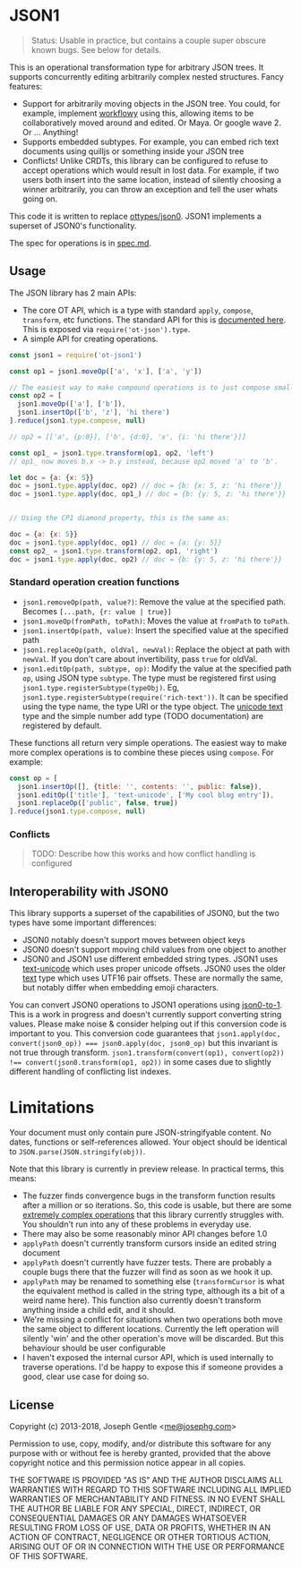 # JSON1

> Status: Usable in practice, but contains a couple super obscure known bugs. See below for details.

This is an operational transformation type for arbitrary JSON trees. It supports concurrently editing arbitrarily complex nested structures. Fancy features:

- Support for arbitrarily moving objects in the JSON tree. You could, for example, implement [workflowy](https://workflowy.com) using this, allowing items to be collaboratively moved around and edited. Or Maya. Or google wave 2. Or ... Anything!
- Supports embedded subtypes. For example, you can embed rich text documents using quilljs or something inside your JSON tree
- Conflicts! Unlike CRDTs, this library can be configured to refuse to accept operations which would result in lost data. For example, if two users both insert into the same location, instead of silently choosing a winner arbitrarily, you can throw an exception and tell the user whats going on.

This code it is written to replace [ottypes/json0](https://github.com/ottypes/json0). JSON1 implements a superset of JSON0's functionality.

The spec for operations is in [spec.md](spec.md).


## Usage

The JSON library has 2 main APIs:

- The core OT API, which is a type with standard `apply`, `compose`, `transform`, etc functions. The standard API for this is [documented here](https://github.com/ottypes/docs). This is exposed via `require('ot-json').type`.
- A simple API for creating operations.

```javascript
const json1 = require('ot-json1')

const op1 = json1.moveOp(['a', 'x'], ['a', 'y'])

// The easiest way to make compound operations is to just compose smaller operations
const op2 = [
  json1.moveOp(['a'], ['b']),
  json1.insertOp(['b', 'z'], 'hi there')
].reduce(json1.type.compose, null)

// op2 = [['a', {p:0}], ['b', {d:0}, 'x', {i: 'hi there'}]]

const op1_ = json1.type.transform(op1, op2, 'left')
// op1_ now moves b.x -> b.y instead, because op2 moved 'a' to 'b'.

let doc = {a: {x: 5}}
doc = json1.type.apply(doc, op2) // doc = {b: {x: 5, z: 'hi there'}}
doc = json1.type.apply(doc, op1_) // doc = {b: {y: 5, z: 'hi there'}}


// Using the CP1 diamond property, this is the same as:

doc = {a: {x: 5}}
doc = json1.type.apply(doc, op1) // doc = {a: {y: 5}}
const op2_ = json1.type.transform(op2, op1, 'right')
doc = json1.type.apply(doc, op2) // doc = {b: {y: 5, z: 'hi there'}}
```

### Standard operation creation functions

- `json1.removeOp(path, value?)`: Remove the value at the specified path. Becomes `[...path, {r: value | true}]`
- `json1.moveOp(fromPath, toPath)`: Moves the value at `fromPath` to `toPath`.
- `json1.insertOp(path, value)`: Insert the specified value at the specified path
- `json1.replaceOp(path, oldVal, newVal)`: Replace the object at path with `newVal`. If you don't care about invertibility, pass `true` for oldVal.
- `json1.editOp(path, subtype, op)`: Modify the value at the specified path `op`, using JSON type `subtype`. The type must be registered first using `json1.type.registerSubtype(typeObj)`. Eg, `json1.type.registerSubtype(require('rich-text'))`. It can be specified using the type name, the type URI or the type object. The [unicode text](https://github.com/ottypes/text-unicode) type and the simple number add type (TODO documentation) are registered by default.

These functions all return very simple operations. The easiest way to make more complex operations is to combine these pieces using `compose`. For example:

```javascript
const op = [
  json1.insertOp([], {title: '', contents: '', public: false}),
  json1.editOp(['title'], 'text-unicode', ['My cool blog entry']),
  json1.replaceOp(['public', false, true])
].reduce(json1.type.compose, null)
```

### Conflicts

> TODO: Describe how this works and how conflict handling is configured


## Interoperability with JSON0

This library supports a superset of the capabilities of JSON0, but the two types have some important differences:

- JSON0 notably doesn't support moves between object keys
- JSON0 doesn't support moving child values from one object to another
- JSON0 and JSON1 use different embedded string types. JSON1 uses [text-unicode](https://github.com/ottypes/text-unicode) which uses proper unicode offsets. JSON0 uses the older [text](https://github.com/ottypes/text) type which uses UTF16 pair offsets. These are normally the same, but notably differ when embedding emoji characters.

You can convert JSON0 operations to JSON1 operations using [json0-to-1](https://github.com/ottypes/json0-to-1). This is a work in progress and doesn't currently support converting string values. Please make noise & consider helping out if this conversion code is important to you. This conversion code guarantees that `json1.apply(doc, convert(json0_op)) === json0.apply(doc, json0_op)` but this invariant is not true through transform. `json1.transform(convert(op1), convert(op2)) !== convert(json0.transform(op1, op2))` in some cases due to slightly different handling of conflicting list indexes.


# Limitations

Your document must only contain pure JSON-stringifyable content. No dates, functions or self-references allowed. Your object should be identical to `JSON.parse(JSON.stringify(obj))`.

Note that this library is currently in preview release. In practical terms, this means:

- The fuzzer finds convergence bugs in the transform function results after a million or so iterations. So, this code is usable, but there are some [extremely complex operations](https://github.com/ottypes/json1/blob/4a0741d402ca631710e4e27f4f34647954c1f7d8/test/test.coffee#L2230-L2246) that this library currently struggles with. You shouldn't run into any of these problems in everyday use.
- There may also be some reasonably minor API changes before 1.0
- `applyPath` doesn't currently transform cursors inside an edited string document
- `applyPath` doesn't currently have fuzzer tests. There are probably a couple bugs there that the fuzzer will find as soon as we hook it up.
- `applyPath` may be renamed to something else (`transformCursor` is what the equivalent method is called in the string type, although its a bit of a weird name here). This function also currently doesn't transform anything inside a child edit, and it should.
- We're missing a conflict for situations when two operations both move the same object to different locations. Currently the left operation will silently 'win' and the other operation's move will be discarded. But this behaviour should be user configurable
- I haven't exposed the internal cursor API, which is used internally to traverse operations. I'd be happy to expose this if someone provides a good, clear use case for doing so.



## License

Copyright (c) 2013-2018, Joseph Gentle &lt;me@josephg.com&gt;

Permission to use, copy, modify, and/or distribute this software for any
purpose with or without fee is hereby granted, provided that the above
copyright notice and this permission notice appear in all copies.

THE SOFTWARE IS PROVIDED "AS IS" AND THE AUTHOR DISCLAIMS ALL WARRANTIES WITH
REGARD TO THIS SOFTWARE INCLUDING ALL IMPLIED WARRANTIES OF MERCHANTABILITY AND
FITNESS. IN NO EVENT SHALL THE AUTHOR BE LIABLE FOR ANY SPECIAL, DIRECT,
INDIRECT, OR CONSEQUENTIAL DAMAGES OR ANY DAMAGES WHATSOEVER RESULTING FROM
LOSS OF USE, DATA OR PROFITS, WHETHER IN AN ACTION OF CONTRACT, NEGLIGENCE OR
OTHER TORTIOUS ACTION, ARISING OUT OF OR IN CONNECTION WITH THE USE OR
PERFORMANCE OF THIS SOFTWARE.

